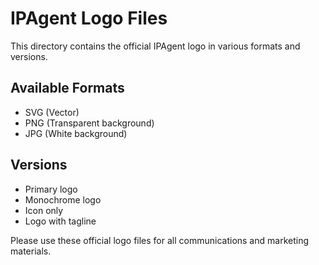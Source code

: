 
# IPAgent Logo Files

This directory contains the official IPAgent logo in various formats and versions.

## Available Formats

- SVG (Vector)
- PNG (Transparent background)
- JPG (White background)

## Versions

- Primary logo
- Monochrome logo
- Icon only
- Logo with tagline

Please use these official logo files for all communications and marketing materials.
